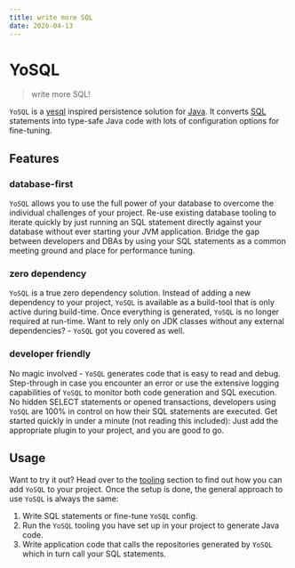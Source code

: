 ```yaml
---
title: write more SQL
date: 2020-04-13
---
```


# YoSQL

> write more SQL!

`YoSQL` is a [yesql](https://github.com/krisajenkins/yesql) inspired persistence solution for [Java](https://www.java.com/). It converts [SQL](https://en.wikipedia.org/wiki/SQL) statements into type-safe Java code with lots of configuration options for fine-tuning.

## Features

### database-first

`YoSQL` allows you to use the full power of your database to overcome the individual challenges of your project. Re-use existing database tooling to iterate quickly by just running an SQL statement directly against your database without ever starting your JVM application. Bridge the gap between developers and DBAs by using your SQL statements as a common meeting ground and place for performance tuning.

### zero dependency

`YoSQL` is a true zero dependency solution. Instead of adding a new dependency to your project, `YoSQL` is available as a build-tool that is only active during build-time. Once everything is generated, `YoSQL` is no longer required at run-time. Want to rely only on JDK classes without any external dependencies? - `YoSQL` got you covered as well.

### developer friendly

No magic involved - `YoSQL` generates code that is easy to read and debug. Step-through in case you encounter an error or use the extensive logging capabilities of `YoSQL` to monitor both code generation and SQL execution. No hidden SELECT statements or opened transactions, developers using `YoSQL` are 100% in control on how their SQL statements are executed. Get started quickly in under a minute (not reading this included): Just add the appropriate plugin to your project, and you are good to go.

## Usage

Want to try it out? Head over to the [tooling](./tooling) section to find out how you can add `YoSQL` to your project. Once the setup is done, the general approach to use `YoSQL` is always the same: 

1. Write SQL statements or fine-tune `YoSQL` config.
2. Run the `YoSQL` tooling you have set up in your project to generate Java code.
3. Write application code that calls the repositories generated by `YoSQL` which in turn call your SQL statements.
